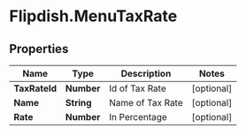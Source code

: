 # Flipdish.MenuTaxRate

## Properties

Name | Type | Description | Notes
------------ | ------------- | ------------- | -------------
**TaxRateId** | **Number** | Id of Tax Rate | [optional] 
**Name** | **String** | Name of Tax Rate | [optional] 
**Rate** | **Number** | In Percentage | [optional] 


